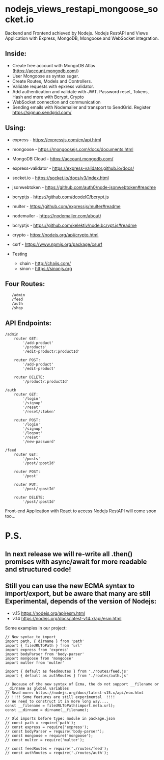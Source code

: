 # nodejs_views_restapi_mongoose_socket.io
Backend and Frontend achieved by Nodejs.
Nodejs RestAPI and Views Application with Express, MongoDB, Mongoose and WebSocket integration.

## Inside:

 - Crеate free account with MongoDB Atlas (https://account.mongodb.com/)
 - User Mongoose as syntax sugar.
 - Create Routes, Models and Controllers.
 - Validate requests with epxress validator.
 - Add authentication and validate with JWT. Password reset, Tokens, Hash and more with Bcrypt, Crypto
 - WebSocket connection and communication
 - Sending emails with Nodemailer and transport to SendGrid. 
   Register https://signup.sendgrid.com/

## Using: 

 -  express           - https://expressjs.com/en/api.html
 -  mongoose          - https://mongoosejs.com/docs/documents.html
 -  MongoDB Cloud     - https://account.mongodb.com/
 -  express-validator - https://express-validator.github.io/docs/   
 -  socket.io         - https://socket.io/docs/v3/index.html
 -  jsonwebtoken      - https://github.com/auth0/node-jsonwebtoken#readme
 -  bcryptjs	      - https://github.com/dcodeIO/bcrypt.js	
 -  multer            - https://github.com/expressjs/multer#readme
 -  nodemailer 		  - https://nodemailer.com/about/
 -  bcryptjs		  - https://github.com/kelektiv/node.bcrypt.js#readme
 -  crypto		      - https://nodejs.org/api/crypto.html
 -  csrf		      - https://www.npmjs.org/package/csurf
 
 - Testing 
	- chain 		  - http://chaijs.com/
	- sinon 		  - https://sinonjs.org

## Four Routes: 
``` 
   /admin
   /feed
   /auth 
   /shop 
```

## API Endpoints:
```
/admin
	router GET: 
		'/add-product'
		'/products'
		'/edit-product/:productId'
		
	router POST: 
		'/add-product'
		'/edit-product'

	router DELETE:
		'/product/:productId'

/auth
	router GET:
		'/login'
		'/signup'
		'/reset'
		'/reset/:token'

	router POST:
		'/login'
		'/signup'
		'/logout'
		'/reset'
		'/new-password'

/feed
	router GET: 
		'/posts'
		'/post/:postId'
		
	router POST: 
		'/post'
		
	router PUT:
		'/post/:postId'

	router DELETE:
		'/post/:postId'
```


Front-end Application with React to access Nodejs RestAPI will come soon too...


# P.S.
## In next release we will re-write all .then() promises with async/await for more readable and structured code!
## Still you can use the new ECMA syntax to import/export, but be aware that many are still Experimental, depends of the version of Nodejs:
 - v.15 https://nodejs.org/api/esm.html
 - v.14 https://nodejs.org/docs/latest-v14.x/api/esm.html

Some examples in our project:
```
// New syntac to import
import path, { dirname } from 'path'
import { fileURLToPath } from 'url'
import express from 'express'
import bodyParser from 'body-parser'
import mongoose from 'mongoose'
import multer from 'multer'

import { default as feedRoutes } from './routes/feed.js'
import { default as authRoutes } from './routes/auth.js'

// Because of the new syntax of Ecma, the do not support __filename or __dirname as global variables
// Read more: https://nodejs.org/docs/latest-v15.x/api/esm.html
// !!!! Some features are still experimental  !!!!
// We need to construct it in more long way....
const __filename = fileURLToPath(import.meta.url);
const __dirname = dirname(__filename);

// Old imports before type: module in package.json
// const path = require('path');
// const express = require('express');
// const bodyParser = require('body-parser');
// const mongoose = require('mongoose');
// const multer = require('multer');

// const feedRoutes = require('./routes/feed');
// const authRoutes = require('./routes/auth');
```
